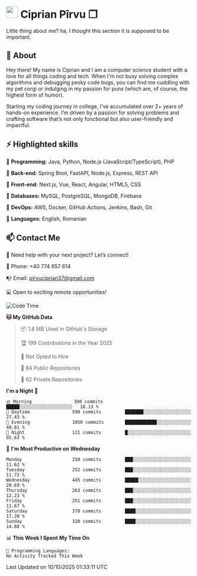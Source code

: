 # <img height="32px" src="https://user-images.githubusercontent.com/74038190/216122041-518ac897-8d92-4c6b-9b3f-ca01dcaf38ee.png"> Ciprian Pîrvu ❐ </h1>

Little thing about me? ha, I thought this section it is supposed to be important.

## 🧐 About

Hey there! My name is Ciprian and I am a computer science student with a love for all things coding and tech. When I'm not busy solving complex algorithms and debugging pesky code bugs, you can find me cuddling with my pet corgi or indulging in my passion for puns (which are, of course, the highest form of humor).

Starting my coding journey in college, I've accumulated over 2+ years of hands-on experience. I’m driven by a passion for solving problems and crafting software that’s not only functional but also user-friendly and impactful.


## ⚡ Highlighted skills

🎯 **Programming:** Java, Python, Node.js (JavaScript/TypeScript), PHP

🎯 **Back-end:** Spring Boot, FastAPI, Node.js, Express, REST API

🎯 **Front-end:** Next.js, Vue, React, Angular, HTML5, CSS

🎯 **Databases:** MySQL, PostgreSQL, MongoDB, Firebase

🎯 **DevOps:** AWS, Docker, GitHub Actions, Jenkins, Bash, Git

🎯 **Languages:** English, Romanian



## 📫 Contact Me

🤝 Need help with your next project? Let’s connect!

📱 Phone: +40 774 657 614

📭 Email: pirvuciprian37@gmail.com


💻 Open to exciting remote opportunities!

<!--START_SECTION:waka-->
![Code Time](http://img.shields.io/badge/Code%20Time-2%2C353%20hrs%2032%20mins-blue)

**🐱 My GitHub Data** 

> 📦 1.8 MB Used in GitHub's Storage 
 > 
> 🏆 199 Contributions in the Year 2025
 > 
> 🚫 Not Opted to Hire
 > 
> 📜 84 Public Repositories 
 > 
> 🔑 62 Private Repositories 
 > 
**I'm a Night 🦉** 

```text
🌞 Morning                390 commits         █████░░░░░░░░░░░░░░░░░░░░   18.13 % 
🌆 Daytime                590 commits         ███████░░░░░░░░░░░░░░░░░░   27.43 % 
🌃 Evening                1050 commits        ████████████░░░░░░░░░░░░░   48.81 % 
🌙 Night                  121 commits         █░░░░░░░░░░░░░░░░░░░░░░░░   05.63 % 
```
📅 **I'm Most Productive on Wednesday** 

```text
Monday                   250 commits         ███░░░░░░░░░░░░░░░░░░░░░░   11.62 % 
Tuesday                  252 commits         ███░░░░░░░░░░░░░░░░░░░░░░   11.72 % 
Wednesday                445 commits         █████░░░░░░░░░░░░░░░░░░░░   20.69 % 
Thursday                 263 commits         ███░░░░░░░░░░░░░░░░░░░░░░   12.23 % 
Friday                   251 commits         ███░░░░░░░░░░░░░░░░░░░░░░   11.67 % 
Saturday                 370 commits         ████░░░░░░░░░░░░░░░░░░░░░   17.20 % 
Sunday                   320 commits         ████░░░░░░░░░░░░░░░░░░░░░   14.88 % 
```


📊 **This Week I Spent My Time On** 

```text
💬 Programming Languages: 
No Activity Tracked This Week
```


 Last Updated on 10/10/2025 01:33:11 UTC
<!--END_SECTION:waka-->
